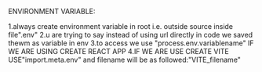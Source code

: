 ENVIRONMENT VARIABLE:

1.always create environment variable in root i.e. outside source inside file".env"
2.u are trying to say instead of using url directly in code we saved thewm as variable in env
3.to access we use "process.env.variablename" IF WE ARE USING CREATE REACT APP
4.IF WE ARE USE CREATE VITE USE"import.meta.env" and filename will be as followed:"VITE_filename"
